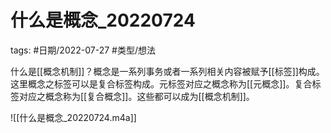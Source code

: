 # 什么是概念_20220724

tags: #日期/2022-07-27 #类型/想法  

什么是[[概念机制]]？概念是一系列事务或者一系列相关内容被赋予[[标签]]构成。这里概念之标签可以是复合标签构成。元标签对应之概念称为[[元概念]]。复合标签对应之概念称为[[复合概念]]。这些都可以成为[[概念机制]]。

![[什么是概念_20220724.m4a]]